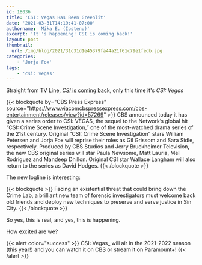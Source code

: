 ```yaml
---
id: 18036
title: 'CSI: Vegas Has Been Greenlit'
date: '2021-03-31T14:19:41-07:00'
authorname: 'Mika E. (Ipstenu)'
excerpt: 'It''s happening! CSI is coming back!'
layout: post
thumbnail:
  url: /img/blog/2021/31c31d1e45379fa44a21f61c79e1fedb.jpg
categories:
    - 'Jorja Fox'
tags:
    - 'csi: vegas'
---
```


Straight from TV Line, [_CSI_ is coming back](https://tvline.com/2021/03/31/csi-vegas-reboot-series-order-wallace-langham-hodges/), only this time it's _CSI: Vegas_

{{< blockquote by="CBS Press Express" source="https://www.viacomcbspressexpress.com/cbs-entertainment/releases/view?id=57269" >}}
CBS announced today it has given a series order to CSI: VEGAS, the sequel to the Network’s global hit “CSI: Crime Scene Investigation,” one of the most-watched drama series of the 21st century. Original “CSI: Crime Scene Investigation” stars William Petersen and Jorja Fox will reprise their roles as Gil Grissom and Sara Sidle, respectively. Produced by CBS Studios and Jerry Bruckheimer Television, the new CBS original series will star Paula Newsome, Matt Lauria, Mel Rodriguez and Mandeep Dhillon. Original CSI star Wallace Langham will also return to the series as David Hodges.
{{< /blockquote >}}

The new logline is interesting:

{{< blockquote >}}
Facing an existential threat that could bring down the Crime Lab, a brilliant new team of forensic investigators must welcome back old friends and deploy new techniques to preserve and serve justice in Sin City.
{{< /blockquote >}}

So yes, this is real, and yes, this is happening.

How excited are we?

{{< alert color="success" >}}
    CSI: Vegas_ will air in the 2021-2022 season (this year!) and you can watch it on CBS or stream it on Paramount+!
{{< /alert >}}

